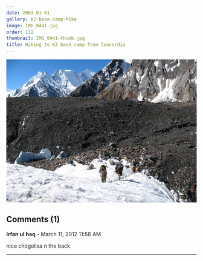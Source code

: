```yaml
---
date: 2003-01-01
gallery: k2-base-camp-hike
image: IMG_0441.jpg
order: 132
thumbnail: IMG_0441-thumb.jpg
title: Hiking to K2 base camp from Concordia
---
```


![Hiking to K2 base camp from Concordia](./IMG_0441.jpg)

<div id="comments">

## Comments (1)

**Irfan ul haq** - March 11, 2012 11:58 AM

nice chogolisa n the back

---

</div>